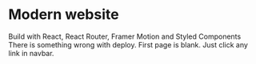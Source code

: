 # Modern website
Build with React, React Router, Framer Motion and Styled Components 
There is something wrong with deploy. First page is blank. Just click any link in navbar.
